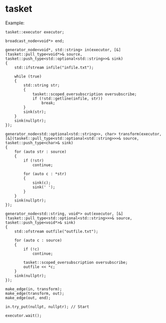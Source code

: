 tasket
======


Example:
	
	tasket::executor executor;

	broadcast_node<void*> end;

	generator_node<void*, std::string> in(executor, [&](tasket::pull_type<void*>& source, tasket::push_type<std::optional<std::string>>& sink)
	{
		std::ifstream infile("infile.txt");

		while (true)
		{
			std::string str;
			{					
				tasket::scoped_oversubscription oversubscribe;
				if (!std::getline(infile, str))
					break;
			}
			sink(str);
		}
		sink(nullptr);
	});

	generator_node<std::optional<std::string>>, char> transform(executor, [&](tasket::pull_type<std::optional<std::string>>>& source, tasket::push_type<char>& sink)
	{
		for (auto str : source)
		{
			if (!str)
				continue;

			for (auto c : *str)
			{
				sink(c);
				sink(' ');
			}
		}
		sink(nullptr);
	});

	generator_node<std::string, void*> out(executor, [&](tasket::pull_type<std::optional<std::string>>>& source, tasket::push_type<void*>& sink)
	{
		std::ofstream outfile("outfile.txt");

		for (auto c : source)
		{
			if (!c)
				continue;

			tasket::scoped_oversubscription oversubscribe;
			outfile << *c;
		}
		sink(nullptr);
	});

	make_edge(in, transform);
	make_edge(transform, out);
	make_edge(out, end);

	in.try_put(nullpt, nullptr); // Start

	executor.wait();